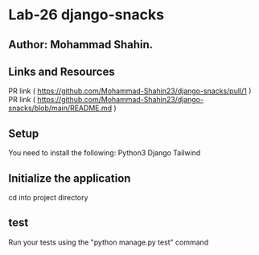 # Lab-26 django-snacks

## Author: Mohammad Shahin.

## Links and Resources
PR link ( https://github.com/Mohammad-Shahin23/django-snacks/pull/1 )
PR link ( https://github.com/Mohammad-Shahin23/django-snacks/blob/main/README.md )

## Setup
You need to install the following:
 Python3 
 Django
 Tailwind 

## Initialize the application
cd into project directory
## test 
Run your tests using the "python manage.py test" command